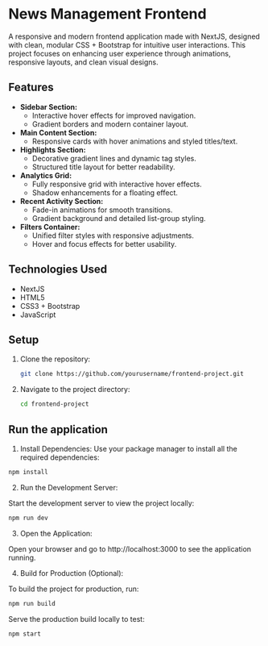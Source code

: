 # News Management Frontend 

A responsive and modern frontend application made with NextJS,  designed with clean, modular CSS + Bootstrap for intuitive user interactions. This project focuses on enhancing user experience through animations, responsive layouts, and clean visual designs.

## Features
* **Sidebar Section:**
    * Interactive hover effects for improved navigation.
    * Gradient borders and modern container layout.
* **Main Content Section:**
    * Responsive cards with hover animations and styled titles/text.
* **Highlights Section:**
    * Decorative gradient lines and dynamic tag styles.
    * Structured title layout for better readability.
* **Analytics Grid:**
    * Fully responsive grid with interactive hover effects.
    * Shadow enhancements for a floating effect.
* **Recent Activity Section:**
    * Fade-in animations for smooth transitions.
    * Gradient background and detailed list-group styling.
* **Filters Container:**
    * Unified filter styles with responsive adjustments.
    * Hover and focus effects for better usability.
      
## Technologies Used
* NextJS
* HTML5 
* CSS3 + Bootstrap
* JavaScript
  
## Setup
1. Clone the repository:
   ```bash
   git clone https://github.com/yourusername/frontend-project.git
   ```
2. Navigate to the project directory:
   ```bash
   cd frontend-project
   ```
## Run the application 

1. Install Dependencies:
Use your package manager to install all the required dependencies:
```bash
npm install
```

2. Run the Development Server:

Start the development server to view the project locally:
```bash
npm run dev
```

3. Open the Application:
   
Open your browser and go to http://localhost:3000 to see the application running.

4. Build for Production (Optional):

To build the project for production, run:
```bash
npm run build
```

Serve the production build locally to test:
```bash
npm start
```


